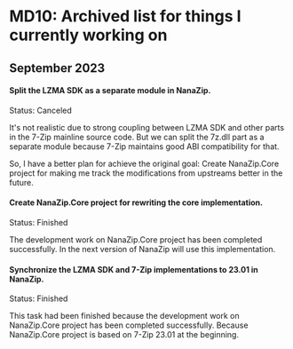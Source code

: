 ﻿# MD10: Archived list for things I currently working on

## September 2023

#### Split the LZMA SDK as a separate module in NanaZip. 

Status: Canceled

It's not realistic due to strong coupling between LZMA SDK and other parts in
the 7-Zip mainline source code. But we can split the 7z.dll part as a separate
module because 7-Zip maintains good ABI compatibility for that.

So, I have a better plan for achieve the original goal: Create NanaZip.Core
project for making me track the modifications from upstreams better in the
future.

#### Create NanaZip.Core project for rewriting the core implementation.

Status: Finished

The development work on NanaZip.Core project has been completed successfully.
In the next version of NanaZip will use this implementation.

#### Synchronize the LZMA SDK and 7-Zip implementations to 23.01 in NanaZip.

Status: Finished

This task had been finished because the development work on NanaZip.Core project
has been completed successfully. Because NanaZip.Core project is based on 7-Zip
23.01 at the beginning.
